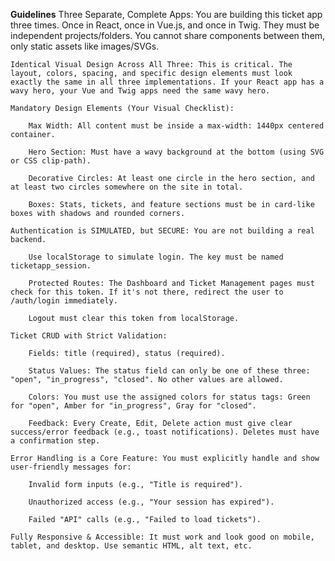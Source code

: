 **Guidelines**
    Three Separate, Complete Apps: You are building this ticket app three times. Once in React, once in Vue.js, and once in Twig. They must be independent projects/folders. You cannot share components between them, only static assets like images/SVGs.

    Identical Visual Design Across All Three: This is critical. The layout, colors, spacing, and specific design elements must look exactly the same in all three implementations. If your React app has a wavy hero, your Vue and Twig apps need the same wavy hero.

    Mandatory Design Elements (Your Visual Checklist):

        Max Width: All content must be inside a max-width: 1440px centered container.

        Hero Section: Must have a wavy background at the bottom (using SVG or CSS clip-path).

        Decorative Circles: At least one circle in the hero section, and at least two circles somewhere on the site in total.

        Boxes: Stats, tickets, and feature sections must be in card-like boxes with shadows and rounded corners.

    Authentication is SIMULATED, but SECURE: You are not building a real backend.

        Use localStorage to simulate login. The key must be named ticketapp_session.

        Protected Routes: The Dashboard and Ticket Management pages must check for this token. If it's not there, redirect the user to /auth/login immediately.

        Logout must clear this token from localStorage.

    Ticket CRUD with Strict Validation:

        Fields: title (required), status (required).

        Status Values: The status field can only be one of these three: "open", "in_progress", "closed". No other values are allowed.

        Colors: You must use the assigned colors for status tags: Green for "open", Amber for "in_progress", Gray for "closed".

        Feedback: Every Create, Edit, Delete action must give clear success/error feedback (e.g., toast notifications). Deletes must have a confirmation step.

    Error Handling is a Core Feature: You must explicitly handle and show user-friendly messages for:

        Invalid form inputs (e.g., "Title is required").

        Unauthorized access (e.g., "Your session has expired").

        Failed "API" calls (e.g., "Failed to load tickets").

    Fully Responsive & Accessible: It must work and look good on mobile, tablet, and desktop. Use semantic HTML, alt text, etc.


